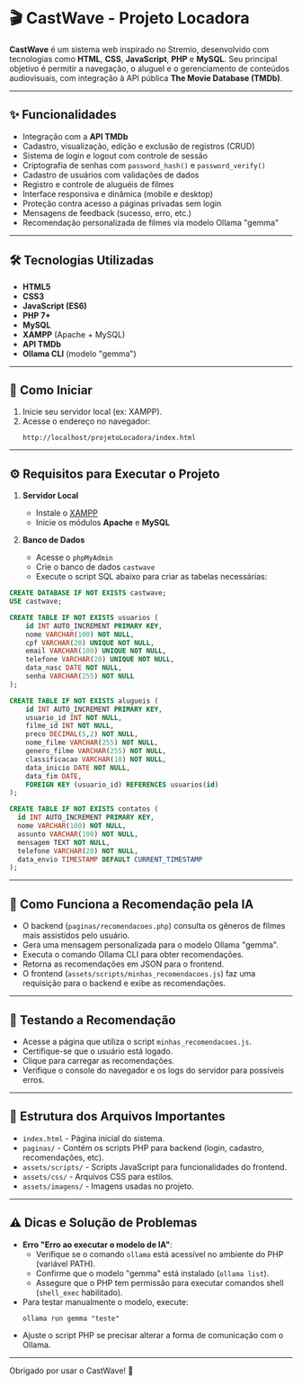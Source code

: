 # 🎬 CastWave - Projeto Locadora

**CastWave** é um sistema web inspirado no Stremio, desenvolvido com tecnologias como **HTML**, **CSS**, **JavaScript**, **PHP** e **MySQL**. Seu principal objetivo é permitir a navegação, o aluguel e o gerenciamento de conteúdos audiovisuais, com integração à API pública **The Movie Database (TMDb)**.

---

## ✨ Funcionalidades

- Integração com a **API TMDb**
- Cadastro, visualização, edição e exclusão de registros (CRUD)
- Sistema de login e logout com controle de sessão
- Criptografia de senhas com `password_hash()` e `password_verify()`
- Cadastro de usuários com validações de dados
- Registro e controle de aluguéis de filmes
- Interface responsiva e dinâmica (mobile e desktop)
- Proteção contra acesso a páginas privadas sem login
- Mensagens de feedback (sucesso, erro, etc.)
- Recomendação personalizada de filmes via modelo Ollama "gemma"

---

## 🛠 Tecnologias Utilizadas

- **HTML5**
- **CSS3**
- **JavaScript (ES6)**
- **PHP 7+**
- **MySQL**
- **XAMPP** (Apache + MySQL)
- **API TMDb**
- **Ollama CLI** (modelo "gemma")

---

## 🚀 Como Iniciar

1. Inicie seu servidor local (ex: XAMPP).
2. Acesse o endereço no navegador:
   ```
   http://localhost/projetoLocadora/index.html
   ```

---

## ⚙️ Requisitos para Executar o Projeto

1. **Servidor Local**
   - Instale o [XAMPP](https://www.apachefriends.org/index.html)
   - Inicie os módulos **Apache** e **MySQL**

2. **Banco de Dados**
   - Acesse o `phpMyAdmin`
   - Crie o banco de dados `castwave`
   - Execute o script SQL abaixo para criar as tabelas necessárias:

```sql
CREATE DATABASE IF NOT EXISTS castwave;
USE castwave;

CREATE TABLE IF NOT EXISTS usuarios (
    id INT AUTO_INCREMENT PRIMARY KEY,
    nome VARCHAR(100) NOT NULL,
    cpf VARCHAR(20) UNIQUE NOT NULL,
    email VARCHAR(100) UNIQUE NOT NULL,
    telefone VARCHAR(20) UNIQUE NOT NULL,
    data_nasc DATE NOT NULL,
    senha VARCHAR(255) NOT NULL
);

CREATE TABLE IF NOT EXISTS alugueis (
    id INT AUTO_INCREMENT PRIMARY KEY,
    usuario_id INT NOT NULL,
    filme_id INT NOT NULL,
    preco DECIMAL(5,2) NOT NULL,
    nome_filme VARCHAR(255) NOT NULL,
    genero_filme VARCHAR(255) NOT NULL,
    classificacao VARCHAR(10) NOT NULL,
    data_inicio DATE NOT NULL,
    data_fim DATE,
    FOREIGN KEY (usuario_id) REFERENCES usuarios(id)
);

CREATE TABLE IF NOT EXISTS contatos (
  id INT AUTO_INCREMENT PRIMARY KEY,
  nome VARCHAR(100) NOT NULL,
  assunto VARCHAR(100) NOT NULL,
  mensagem TEXT NOT NULL,
  telefone VARCHAR(20) NOT NULL,
  data_envio TIMESTAMP DEFAULT CURRENT_TIMESTAMP
);
```

---

## 🎯 Como Funciona a Recomendação pela IA

- O backend (`paginas/recomendacoes.php`) consulta os gêneros de filmes mais assistidos pelo usuário.
- Gera uma mensagem personalizada para o modelo Ollama "gemma".
- Executa o comando Ollama CLI para obter recomendações.
- Retorna as recomendações em JSON para o frontend.
- O frontend (`assets/scripts/minhas_recomendacoes.js`) faz uma requisição para o backend e exibe as recomendações.

---

## 🧪 Testando a Recomendação

- Acesse a página que utiliza o script `minhas_recomendacoes.js`.
- Certifique-se que o usuário está logado.
- Clique para carregar as recomendações.
- Verifique o console do navegador e os logs do servidor para possíveis erros.

---

## 📂 Estrutura dos Arquivos Importantes

- `index.html` - Página inicial do sistema.
- `paginas/` - Contém os scripts PHP para backend (login, cadastro, recomendações, etc).
- `assets/scripts/` - Scripts JavaScript para funcionalidades do frontend.
- `assets/css/` - Arquivos CSS para estilos.
- `assets/imagens/` - Imagens usadas no projeto.

---

## ⚠️ Dicas e Solução de Problemas

- **Erro "Erro ao executar o modelo de IA"**:
  - Verifique se o comando `ollama` está acessível no ambiente do PHP (variável PATH).
  - Confirme que o modelo "gemma" está instalado (`ollama list`).
  - Assegure que o PHP tem permissão para executar comandos shell (`shell_exec` habilitado).
- Para testar manualmente o modelo, execute:
  ```
  ollama run gemma "teste"
  ```
- Ajuste o script PHP se precisar alterar a forma de comunicação com o Ollama.

---

Obrigado por usar o CastWave! 🎉
